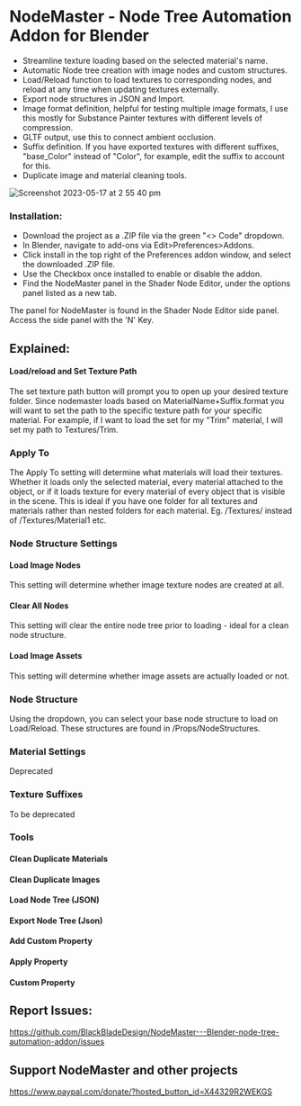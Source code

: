 # NodeMaster - Node Tree Automation Addon for Blender

- Streamline texture loading based on the selected material's name.
- Automatic Node tree creation with image nodes and custom structures.
- Load/Reload function to load textures to corresponding nodes, and reload at any time when updating textures externally.
- Export node structures in JSON and Import. 
- Image format definition, helpful for testing multiple image formats, I use this mostly for Substance Painter textures with different levels of compression.
- GLTF output, use this to connect ambient occlusion. 
- Suffix definition. If you have exported textures with different suffixes, "base_Color" instead of "Color", for example, edit the suffix to account for this.
- Duplicate image and material cleaning tools. 

![Screenshot 2023-05-17 at 2 55 40 pm](https://github.com/BlackBladeDesign/NodeMaster---Blender-node-tree-automation-addon/assets/126746830/a475efe8-d9cc-4708-9dfd-d1b26b9e1d1a)

### Installation:
- Download the project as a .ZIP file via the green "<> Code" dropdown.
- In Blender, navigate to add-ons via Edit>Preferences>Addons.
- Click install in the top right of the Preferences addon window, and select the downloaded .ZIP file. 
- Use the Checkbox once installed to enable or disable the addon. 
- Find the NodeMaster panel in the Shader Node Editor, under the options panel listed as a new tab.

The panel for NodeMaster is found in the Shader Node Editor side panel. Access the side panel with the 'N' Key.
## Explained:
#### Load/reload and Set Texture Path
The set texture path button will prompt you to open up your desired texture folder. Since nodemaster loads based on MaterialName+Suffix.format you will want to set the path to the specific texture path for your specific material. For example, if I want to load the set for my "Trim" material, I will set my path to Textures/Trim.

### Apply To
The Apply To setting will determine what materials will load their textures. Whether it loads only the selected material, every material attached to the object, or if it loads texture for every material of every object that is visible in the scene. This is ideal if you have one folder for all textures and materials rather than nested folders for each material. Eg. /Textures/ instead of /Textures/Material1 etc.

### Node Structure Settings
#### Load Image Nodes
This setting will determine whether image texture nodes are created at all.

#### Clear All Nodes
This setting will clear the entire node tree prior to loading - ideal for a clean node structure.

#### Load Image Assets
This setting will determine whether image assets are actually loaded or not.

### Node Structure
Using the dropdown, you can select your base node structure to load on Load/Reload. These structures are found in /Props/NodeStructures.

### Material Settings
Deprecated

### Texture Suffixes
To be deprecated
### Tools
#### Clean Duplicate Materials
#### Clean Duplicate Images
#### Load Node Tree (JSON)
#### Export Node Tree (Json)
#### Add Custom Property
#### Apply Property
#### Custom Property

## Report Issues: 
https://github.com/BlackBladeDesign/NodeMaster---Blender-node-tree-automation-addon/issues
## Support NodeMaster and other projects
https://www.paypal.com/donate/?hosted_button_id=X44329R2WEKGS
